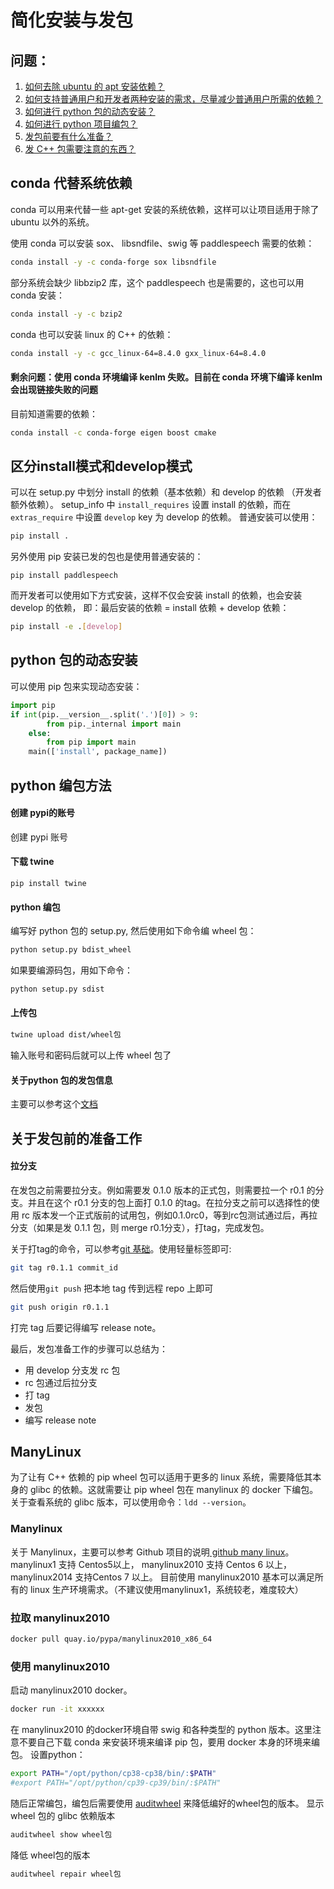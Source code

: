 # 简化安装与发包

## 问题：

1. [如何去除 ubuntu 的 apt 安装依赖？](#conda-代替系统依赖)
2. [如何支持普通用户和开发者两种安装的需求，尽量减少普通用户所需的依赖？](#区分install模式和develop模式)
3. [如何进行 python 包的动态安装？](#python-包的动态安装)
4. [如何进行 python 项目编包？](#python-编包方法)
5. [发包前要有什么准备？](#关于发包前的准备工作)
6. [发 C++ 包需要注意的东西？](#manylinux)


## conda 代替系统依赖

conda 可以用来代替一些 apt-get 安装的系统依赖，这样可以让项目适用于除了 ubuntu 以外的系统。

使用 conda 可以安装 sox、 libsndfile、swig 等 paddlespeech 需要的依赖：

```bash
conda install -y -c conda-forge sox libsndfile
```

部分系统会缺少 libbzip2 库，这个 paddlespeech 也是需要的，这也可以用 conda 安装：

```bash
conda install -y -c bzip2
```

conda 也可以安装 linux 的 C++ 的依赖：

```bash
conda install -y -c gcc_linux-64=8.4.0 gxx_linux-64=8.4.0
```

#### 剩余问题：使用 conda 环境编译 kenlm 失败。目前在 conda 环境下编译 kenlm 会出现链接失败的问题

目前知道需要的依赖：

```bash
conda install -c conda-forge eigen boost cmake
```

## 区分install模式和develop模式

可以在 setup.py 中划分 install 的依赖（基本依赖）和 develop 的依赖 （开发者额外依赖）。 setup_info 中 `install_requires` 设置 install 的依赖，而在 `extras_require` 中设置 `develop` key 为 develop 的依赖。
普通安装可以使用：

```bash
pip install . 
```

另外使用 pip 安装已发的包也是使用普通安装的：

```
pip install paddlespeech
```

而开发者可以使用如下方式安装，这样不仅会安装 install 的依赖，也会安装 develop 的依赖， 即：最后安装的依赖 = install 依赖 + develop 依赖：

```bash
pip install -e .[develop]
```

## python 包的动态安装

可以使用 pip 包来实现动态安装：

```python
import pip
if int(pip.__version__.split('.')[0]) > 9:
        from pip._internal import main
    else:
        from pip import main
    main(['install', package_name])
```

## python 编包方法

#### 创建 pypi的账号

创建 pypi 账号

#### 下载 twine

```
pip install twine
```

#### python 编包

编写好 python 包的 setup.py, 然后使用如下命令编 wheel 包：

```bash
python setup.py bdist_wheel
```

如果要编源码包，用如下命令：

```bash
python setup.py sdist
```

#### 上传包

```bash
twine upload dist/wheel包
```

输入账号和密码后就可以上传 wheel 包了

#### 关于python 包的发包信息

主要可以参考这个[文档](https://packaging.python.org/en/latest/guides/distributing-packages-using-setuptools/?highlight=find_packages)


## 关于发包前的准备工作

#### 拉分支
在发包之前需要拉分支。例如需要发 0.1.0 版本的正式包，则需要拉一个 r0.1 的分支。并且在这个 r0.1 分支的包上面打 0.1.0 的tag。在拉分支之前可以选择性的使用 rc 版本发一个正式版前的试用包，例如0.1.0rc0，等到rc包测试通过后，再拉分支（如果是发 0.1.1 包，则 merge r0.1分支），打tag，完成发包。

关于打tag的命令，可以参考[git 基础](https://git-scm.com/book/zh/v2/Git-%E5%9F%BA%E7%A1%80-%E6%89%93%E6%A0%87%E7%AD%BE)。使用轻量标签即可:
```bash
git tag r0.1.1 commit_id
```
然后使用`git push` 把本地 tag 传到远程 repo 上即可 
```bash
git push origin r0.1.1
```
打完 tag 后要记得编写 release note。

最后，发包准备工作的步骤可以总结为：  
- 用 develop 分支发 rc 包
- rc 包通过后拉分支
- 打 tag
- 发包
- 编写 release note



## ManyLinux

为了让有 C++ 依赖的 pip wheel 包可以适用于更多的 linux 系统，需要降低其本身的 glibc 的依赖。这就需要让 pip wheel 包在 manylinux 的 docker 下编包。关于查看系统的 glibc 版本，可以使用命令：`ldd --version`。

### Manylinux

关于 Manylinux，主要可以参考 Github 项目的说明[ github many linux](https://github.com/pypa/manylinux)。
manylinux1 支持 Centos5以上， manylinux2010 支持 Centos 6 以上，manylinux2014 支持Centos 7 以上。
目前使用 manylinux2010 基本可以满足所有的 linux 生产环境需求。（不建议使用manylinux1，系统较老，难度较大）

### 拉取 manylinux2010

```bash
docker pull quay.io/pypa/manylinux2010_x86_64
```

### 使用 manylinux2010

启动 manylinux2010 docker。

```bash
docker run -it xxxxxx
```

在 manylinux2010 的docker环境自带 swig 和各种类型的 python 版本。这里注意不要自己下载 conda 来安装环境来编译 pip 包，要用 docker 本身的环境来编包。
设置python：

```bash
export PATH="/opt/python/cp38-cp38/bin/:$PATH"
#export PATH="/opt/python/cp39-cp39/bin/:$PATH"
```

随后正常编包，编包后需要使用 [auditwheel](https://github.com/pypa/auditwheel) 来降低编好的wheel包的版本。
显示 wheel 包的 glibc 依赖版本

```bash
auditwheel show wheel包
```

降低 wheel包的版本

```bash
auditwheel repair wheel包
```
